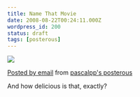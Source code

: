```yaml
---
title: Name That Movie
date: 2008-08-22T00:24:11.000Z
wordpress_id: 200
status: draft
tags: [posterous]
---
```


![](http://posterous.com/getfile/files.posterous.com/pascalpp/K3dtGK8thpztMaJc3RD89K9aa8b3XXnlyxzb74rX97YLynDVzouPCN689FVZ/delicious.gif)

[Posted by email](http://posterous.com) from [pascalpp's posterous](http://pascalpp.posterous.com/name-that-movie)

And how delicious is that, exactly?

